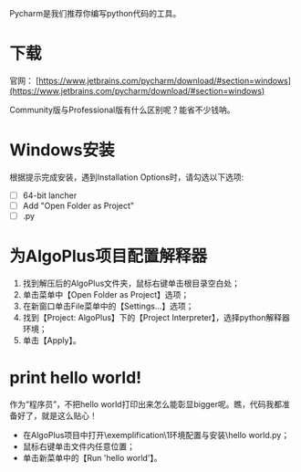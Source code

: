 
Pycharm是我们推荐你编写python代码的工具。

# 下载

官网： [https://www.jetbrains.com/pycharm/download/#section=windows](https://www.jetbrains.com/pycharm/download/#section=windows)

Community版与Professional版有什么区别呢？能省不少钱呐。

# Windows安装

根据提示完成安装，遇到Installation Options时，请勾选以下选项:

- [ ] 64-bit lancher
- [ ] Add "Open Folder as Project"
- [ ] .py

# 为AlgoPlus项目配置解释器

1. 找到解压后的AlgoPlus文件夹，鼠标右键单击根目录空白处；
2. 单击菜单中【Open Folder as Project】选项；
3. 在新窗口单击File菜单中的【Settings...】选项；
4. 找到【Project: AlgoPlus】下的【Project Interpreter】，选择python解释器环境；
5. 单击【Apply】。

# print hello world!

作为“程序员”，不把hello world打印出来怎么能彰显bigger呢。瞧，代码我都准备好了，就是这么贴心！

- 在AlgoPlus项目中打开\exemplification\1环境配置与安装\hello world.py；
- 鼠标右键单击文件内任意位置；
- 单击新菜单中的【Run 'hello world'】。
